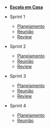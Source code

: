 - [<b>Escola em Casa</b>](/)

- Sprint 1
    - [Planejamento](/sprints/sprint1/planejamento.md) 
    - [Reunião](/sprints/sprint1/reunioes1.md)
    - [Review](/sprints/sprint1/review.md)
- Sprint 2
    - [Planejamento](/sprints/sprint2/planejamento.md)
    - [Reunião](/sprints/sprint2/reunioes1.md) 
    - [Review](/sprints/sprint2/review.md)
- Sprint 3
    - [Planejamento](/sprints/sprint3/planejamento.md)
    - [Reunião](/sprints/sprint3/reuniao3.md)
    - [Review](/sprints/sprint3/review.md)
- Sprint 4
    - [Planejamento](/sprints/sprint4/planejamento.md)
    - [Reunião](/sprints/sprint4/reuniao.md)
